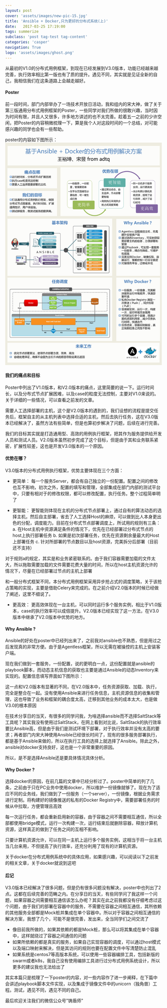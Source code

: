 ```yaml
---
layout: post
cover: 'assets/images/new-pic-15.jpg'
title: 'Ansible + Docker,只为更好的分布式系统(上)'
date:   2017-03-25 17:19:00
tags: summerize
subclass: 'post tag-test tag-content'
categories: 'casper'
navigation: True
logo: 'assets/images/ghost.png'
---
```


从最初的V1.0的分布式用例框架，到现在已经发展到V3.0版本，功能已经越来越完善，执行效率相比第一版也有了质的提升。遇见不同，其实就是见证全新的自己，我相信我们在这条道路上会越走越好。

<h4>Poster</h4>
前一段时间，部门内部举办了一场技术开放日活动，我和组内的宋大神，做了关于第三版通用分布式用例框架的Poster，一些同学对我们所做的很敢兴趣，当时因为时间有限，并且人又很多，许多地方讲述的也不太完善。趁着五一之前的少许空闲，把Poster的内容稍微梳理一下，算是我个人对这段时间的一个总结，对可能感兴趣的同学也会有一些帮助。

poster的内容如下图所示：
![](/images/pc_ads_distribution/ansible_docker_framework.jpg)

<h4>我们的痛点和目标</h4>

Poster中列出了V1.0版本，和V2.0版本的痛点，这里简要的说一下。运行时间长，以及分布式节点扩展困难，以及case的粒度无法控制，主要对V1.0来说的。关于详细的一些情况，可以查看之前发的文章。

需要人工选择部署的主机，这个是V2.0版本的遇到的，我们设想的流程是提交任务后，框架自主的从主机列表中选择合适的主机，然后去执行任务，这在V3.0版本已经解决了，虽然方法有些简单，但是也算初步解决了问题，后续在进行完善。

我们的目标其实就是打造通用型、高效的用例执行框架，把其作为服务提供给开发人员和测试人员。V2.0版本虽然初步完成了这个目标，但是由于其和业务联系紧密，扩展性较差，这也是开发V3.0版本的一个原因。

<h4>优势在哪？</h4>

V3.0版本的分布式用例执行框架，优势主要体现在三个方面：

- 更简单：
每一个服务Server，都会有自己独立的一份配置。配置之间的修改也互不影响，初次之外，配置的填写和管理，全部集成在部门内部的测试平台中，只要有相对于的修改权限，都可以修改配置，执行任务。整个过程简单明了

- 更智能：
更智能则体现在主机的分布式节点部署上，通过自有的算法动态的选择主机，然后自主部署，省去了人工选择Host的麻烦，可以做到比人本身更出色的分配，调度能力。目前在分布式节点部署调度上，所试用的规则有三条：
a. 在Host主机中资源满足条件的情况下，优先在已经部署过分布式节点的host上执行部署任务
b. 如果是初次部署任务，优先在资源剩余量最大的Host上部署任务
c. 针对所部署的节点数目以及host资源，完美拆分后部署（目前还不支持）

对于规则a的规定，其实是和业务紧密联系的。由于我们容器需要加载的文件太大，所以拖取需要加载的文件需要花费大量的时间，所以在host主机资源允许的情况下，尽量在已经部署过节点的主机上部署

和一般分布式框架不同，本分布式用例框架采用异步抢占式的调度策略，关于该抢占策略的实现，主要是借助Celery来完成的。在之前介绍V2.0版本的时候已经做了阐述，这里不细说了。

- 更高效：
更高效体现在一台主机，可以同时运行多个服务实例，相比于V1.0版本，case的执行效率可以成倍提升。V2.0版本已经实现了这一方法，在V3.0版本中继承了V2.0版本中优势的地方。

<h4>Why Ansible ?</h4>

Ansible的好处在poster中已经列出来了，之前我对ansible也不熟悉，但是用过之后发现真的非常方便。由于是Agentless框架，所以无需在被操控的主机上安装客户端。

现在我们做到一套服务，一份配置，说的更明白一点，这份配置就是ansible的 playbook脚本，而动态主机信息的获取也主要是通过Ansible的动态Inventory来实现的。配置信息填写界面如下图所示：

这一点和V2.0版本有显著的不同，在V2.0版本中，任务资源获取、加载、执行，完全是整合在一起。没有使用Ansible来进行任务信息，主机资源信息的收集和管理，这也导致了业务和框架的耦合度太高，迁移到其他业务的成本太大，也是做V3.0的根本原因

在技术分享日的当天，有很多的同学问我，为啥选择ansible而不选择SaltStack等工具呢？其实我没有使用过SaltStack，在网上看到对比说，SaltStack的执行效率要比Ansible高，但是由于我们是测试环境下部署，对于执行效率并没有太高的要求；再者部门内宋大神使用Ansible已经很长时间了，现有的很多服务部署执行，都是基于Ansible来做的，所以在执行工具的选择上就选择了Ansible。除此之外，ansible对docker支持良好，这也是一个非常重要的原因。

所以，是不是选择Ansible还是要具体情况具体分析。

<h4>Why Docker ?</h4>

选择docker的原因，在前几篇的文章中已经分析过了。poster中简单的列了几条，之前由于只在PC业务中使用docker，所以维护一份镜像就够了。现在为了适应不同的业务线，我们做到了一份服务（一个server），一份镜像，根据业务需求进行定制。将构建好的镜像推送的私有的Docker Registry中，需要部署任务的时候从中拉取，方便管理且高效

每一次运行任务，都会重新启用新的容器，由于容器之间不需要相互通信，所以全部都使用bridge模式，运行一次构建一次，运行结束后就删除容器，释放计算机资源，这样真正的做到了任务之间的互相不影响。

只要计算机资源允许，可以在同一主机上运行多个服务实例，这相当于将一台主机当几台来用，不但提高了执行效率，还充分利用了现有的计算机资源。

关于docker在分布式用例系统中的具体应用，如果感兴趣，可以阅读以下之前发的相关文章，关于docker就说到这吧

<h4>后记</h4>

V3.0版本已经解决了很多问题，但是仍有很多问题没有解决，poster中也列出了2点。这都在后续完善的范畴之内。在分享日的当天，有些同学问了我这样一个问题，如果容器之间需要相互通信该怎么办呢？其实在此之前我都没有仔细考虑过这个问题，由于我们的部署在容器中的服务，不需要在容器之间相互通信，其所依赖的其他服务全部都是Mock桩并集成在单个容器中。所以对于容器之间相互通信的解决方案，我想了几个，可能不是很完善，发出来，全当同学们之间交流了

- 像目前我所做的，如果其依赖的都是Mock桩，那么可以将其集成在单个容器中，这样就绕过了容器之间通信的问题
- 如果所依赖的都是真实的服务，如果自己实现容器的调度，可以通过host模式以及端口映射来解决，但是其访问的规则也要在配置文件中写清楚防止混乱
- 如果系统是centos7等高版本系统，可以使用一些容器编排工具，包括新版的swarm或者k8s，我自己没有使用编排工具进行过分布式用例系统设计，所以更多的建议我也无法给出了

其实本篇只是梳理了一下poster的内容，对一些内容作了进一步阐释，在下篇中会讲述playbook脚本文件实现，以及集成于镜像文件中的unicorn（独角兽）工程。测试，遇见不同，遇见不同的自己。

最后欢迎关注我们的微信公众号"铸盾师"

